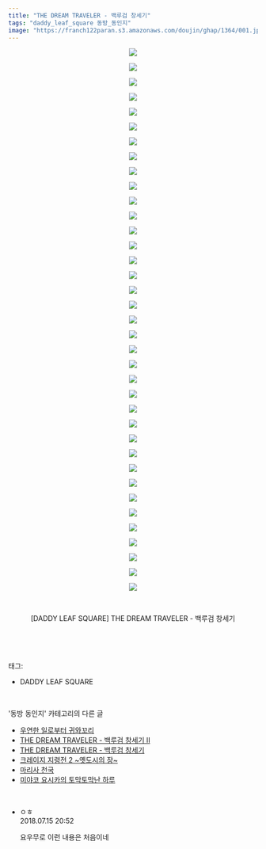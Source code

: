 ```yaml
---
title: "THE DREAM TRAVELER - 백루검 창세기"
tags: "daddy_leaf_square 동방_동인지"
image: "https://franch122paran.s3.amazonaws.com/doujin/ghap/1364/001.jpg"
---
```

<div class="article">
<p style="text-align: center; clear: none; float: none;"><img src="{{ site.imgserver7 }}/ghap/1364/001.jpg"/></p>
<p style="text-align: center; clear: none; float: none;"><img src="{{ site.imgserver7 }}/ghap/1364/002.jpg"/></p>
<p style="text-align: center; clear: none; float: none;"><img src="{{ site.imgserver7 }}/ghap/1364/003.jpg"/></p>
<p style="text-align: center; clear: none; float: none;"><img src="{{ site.imgserver7 }}/ghap/1364/004.jpg"/></p>
<p style="text-align: center; clear: none; float: none;"><img src="{{ site.imgserver7 }}/ghap/1364/005.jpg"/></p>
<p style="text-align: center; clear: none; float: none;"><img src="{{ site.imgserver7 }}/ghap/1364/006.jpg"/></p>
<p style="text-align: center; clear: none; float: none;"><img src="{{ site.imgserver7 }}/ghap/1364/007.jpg"/></p>
<p style="text-align: center; clear: none; float: none;"><img src="{{ site.imgserver7 }}/ghap/1364/008.jpg"/></p>
<p style="text-align: center; clear: none; float: none;"><img src="{{ site.imgserver7 }}/ghap/1364/009.jpg"/></p>
<p style="text-align: center; clear: none; float: none;"><img src="{{ site.imgserver7 }}/ghap/1364/010.jpg"/></p>
<p style="text-align: center; clear: none; float: none;"><img src="{{ site.imgserver7 }}/ghap/1364/011.jpg"/></p>
<p style="text-align: center; clear: none; float: none;"><img src="{{ site.imgserver7 }}/ghap/1364/012.jpg"/></p>
<p style="text-align: center; clear: none; float: none;"><img src="{{ site.imgserver7 }}/ghap/1364/013.jpg"/></p>
<p style="text-align: center; clear: none; float: none;"><img src="{{ site.imgserver7 }}/ghap/1364/014.jpg"/></p>
<p style="text-align: center; clear: none; float: none;"><img src="{{ site.imgserver7 }}/ghap/1364/015.jpg"/></p>
<p style="text-align: center; clear: none; float: none;"><img src="{{ site.imgserver7 }}/ghap/1364/016.jpg"/></p>
<p style="text-align: center; clear: none; float: none;"><img src="{{ site.imgserver7 }}/ghap/1364/017.jpg"/></p>
<p style="text-align: center; clear: none; float: none;"><img src="{{ site.imgserver7 }}/ghap/1364/018.jpg"/></p>
<p style="text-align: center; clear: none; float: none;"><img src="{{ site.imgserver7 }}/ghap/1364/019.jpg"/></p>
<p style="text-align: center; clear: none; float: none;"><img src="{{ site.imgserver7 }}/ghap/1364/020.jpg"/></p>
<p style="text-align: center; clear: none; float: none;"><img src="{{ site.imgserver7 }}/ghap/1364/021.jpg"/></p>
<p style="text-align: center; clear: none; float: none;"><img src="{{ site.imgserver7 }}/ghap/1364/022.jpg"/></p>
<p style="text-align: center; clear: none; float: none;"><img src="{{ site.imgserver7 }}/ghap/1364/023.jpg"/></p>
<p style="text-align: center; clear: none; float: none;"><img src="{{ site.imgserver7 }}/ghap/1364/024.jpg"/></p>
<p style="text-align: center; clear: none; float: none;"><img src="{{ site.imgserver7 }}/ghap/1364/025.jpg"/></p>
<p style="text-align: center; clear: none; float: none;"><img src="{{ site.imgserver7 }}/ghap/1364/026.jpg"/></p>
<p style="text-align: center; clear: none; float: none;"><img src="{{ site.imgserver7 }}/ghap/1364/027.jpg"/></p>
<p style="text-align: center; clear: none; float: none;"><img src="{{ site.imgserver7 }}/ghap/1364/028.jpg"/></p>
<p style="text-align: center; clear: none; float: none;"><img src="{{ site.imgserver7 }}/ghap/1364/029.jpg"/></p>
<p style="text-align: center; clear: none; float: none;"><img src="{{ site.imgserver7 }}/ghap/1364/030.jpg"/></p>
<p style="text-align: center; clear: none; float: none;"><img src="{{ site.imgserver7 }}/ghap/1364/031.jpg"/></p>
<p style="text-align: center; clear: none; float: none;"><img src="{{ site.imgserver7 }}/ghap/1364/032.jpg"/></p>
<p style="text-align: center; clear: none; float: none;"><img src="{{ site.imgserver7 }}/ghap/1364/033.jpg"/></p>
<p style="text-align: center; clear: none; float: none;"><img src="{{ site.imgserver7 }}/ghap/1364/034.jpg"/></p>
<p style="text-align: center; clear: none; float: none;"><img src="{{ site.imgserver7 }}/ghap/1364/035.jpg"/></p>
<p style="text-align: center; clear: none; float: none;"><img src="{{ site.imgserver7 }}/ghap/1364/036.jpg"/></p>
<p style="text-align: center; clear: none; float: none;"><img src="{{ site.imgserver7 }}/ghap/1364/037.jpg"/></p>
<p style="text-align: center; clear: none; float: none;"><br/></p>
<p style="text-align: center; clear: none; float: none;">[DADDY LEAF SQUARE] THE DREAM TRAVELER - 백루검 창세기</p>
<p><br/></p>
</div><br/>
<div class="tagTrail">
<p>태그: </p>
<ul>
<li>DADDY LEAF SQUARE</li>
</ul>
</div><br/>
<div class="another">
<p>'동방 동인지' 카테고리의 다른 글</p>
<ul>
<li><a href="/ghap_1366">우연한 일로부터 귀와꼬리</a></li>
<li><a href="/ghap_1365">THE DREAM TRAVELER - 백루검 창세기 Ⅱ</a></li>
<li><a href="/ghap_1364">THE DREAM TRAVELER - 백루검 창세기</a></li>
<li><a href="/ghap_1363">크레이지 지령전 2 ~옛도시의 장~</a></li>
<li><a href="/ghap_1362">마리사 천국</a></li>
<li><a href="/ghap_1361">미야코 요시카의 토막토막난 하루</a></li>
</ul>
</div><br/>
<div class="cb_module cb_fluid">
<div class="cb_wrt cb_profile">
<div class="comment">
<ul>
<li class="cb_thumb_off" id="comment15287311">
<div class="cb_comment_area">
<div class="cb_info_area">
<div class="cb_section">
<span class="cb_nick_name">ㅇㅎ</span>
</div>
<div class="cb_section">
<span class="cb_date">2018.07.15 20:52 </span>
</div>
</div>
<div class="cb_dsc_comment">
<p class="cb_dsc">
											요우무로 이런 내용은 처음이네
										</p>
</div>
</div></li>
</ul>
</div>
</div><!-- commentList close -->
</div><br/>
